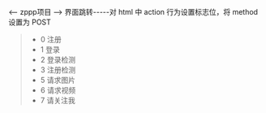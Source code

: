 <-- zppp项目 -->
界面跳转-----对 html 中 action 行为设置标志位，将 method 设置为 POST 
>* 0 注册
>* 1 登录
>* 2 登录检测
>* 3 注册检测
>* 5 请求图片
>* 6 请求视频
>* 7 请关注我